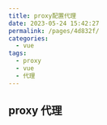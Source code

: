 ```yaml
---
title: proxy配置代理
date: 2023-05-24 15:42:27
permalink: /pages/4d832f/
categories:
  - vue
tags:
  - proxy
  - vue
  - 代理
---
```


## proxy 代理
